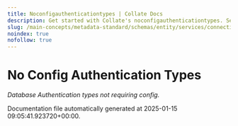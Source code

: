 ```yaml
---
title: Noconfigauthenticationtypes | Collate Docs
description: Get started with Collate's noconfigauthenticationtypes. Setup instructions, features, and configuration details inside.
slug: /main-concepts/metadata-standard/schemas/entity/services/connections/database/common/noconfigauthenticationtypes
noindex: true
nofollow: true
---
```


# No Config Authentication Types

*Database Authentication types not requiring config.*



Documentation file automatically generated at 2025-01-15 09:05:41.923720+00:00.
